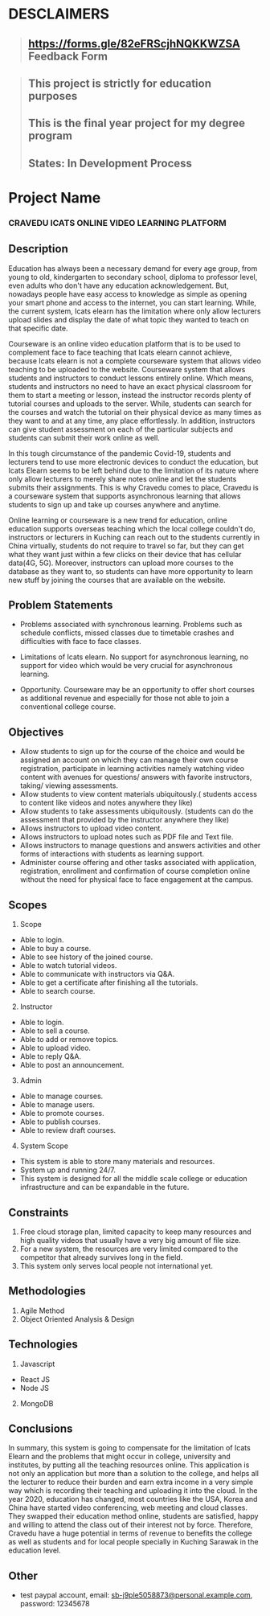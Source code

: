 # DESCLAIMERS

> ## https://forms.gle/82eFRScjhNQKKWZSA Feedback Form

> ## This project is strictly for education purposes
>
> ## This is the final year project for my degree program
>
> ## States: In Development Process

# Project Name

### CRAVEDU ICATS ONLINE VIDEO LEARNING PLATFORM

## Description

Education has always been a necessary demand for every age group, from young to old, kindergarten to secondary school, diploma to professor level, even adults who don't have any education acknowledgement. But, nowadays people have easy access to knowledge as simple as opening your smart phone and access to the internet, you can start learning. While, the current system, Icats elearn has the limitation where only allow lecturers upload slides and display the date of what topic they wanted to teach on that specific date.

Courseware is an online video education platform that is to be used to complement face to face teaching that Icats elearn cannot achieve, because Icats elearn is not a complete courseware system that allows video teaching to be uploaded to the website. Courseware system that allows students and instructors to conduct lessons entirely online. Which means, students and instructors no need to have an exact physical classroom for them to start a meeting or lesson, instead the instructor records plenty of tutorial courses and uploads to the server. While, students can search for the courses and watch the tutorial on their physical device as many times as they want to and at any time, any place effortlessly. In addition, instructors can give student assessment on each of the particular subjects and students can submit their work online as well.

In this tough circumstance of the pandemic Covid-19, students and lecturers tend to use more electronic devices to conduct the education, but Icats Elearn seems to be left behind due to the limitation of its nature where only allow lecturers to merely share notes online and let the students submits their assignments. This is why Cravedu comes to place, Cravedu is a courseware system that supports asynchronous learning that allows students to sign up and take up courses anywhere and anytime.

Online learning or courseware is a new trend for education, online education supports overseas teaching which the local college couldn't do, instructors or lecturers in Kuching can reach out to the students currently in China virtually, students do not require to travel so far, but they can get what they want just within a few clicks on their device that has cellular data(4G, 5G). Moreover, instructors can upload more courses to the database as they want to, so students can have more opportunity to learn new stuff by joining the courses that are available on the website.

## Problem Statements

- Problems associated with synchronous learning. Problems such as schedule conflicts, missed classes due to timetable crashes and difficulties with face to face classes.

- Limitations of Icats elearn. No support for asynchronous learning, no support for video which would be very crucial for asynchronous learning.

- Opportunity. Courseware may be an opportunity to offer short courses as additional revenue and especially for those not able to join a conventional college course.

## Objectives

- Allow students to sign up for the course of the choice and would be assigned an account on which they can manage their own course registration, participate in learning activities namely watching video content with avenues for questions/ answers with favorite instructors, taking/ viewing assessments.
- Allow students to view content materials ubiquitously.( students access to content like videos and notes anywhere they like)
- Allow students to take assessments ubiquitously. (students can do the assessment that provided by the instructor anywhere they like)
- Allows instructors to upload video content.
- Allows instructors to upload notes such as PDF file and Text file.
- Allows instructors to manage questions and answers activities and other forms of interactions with students as learning support.
- Administer course offering and other tasks associated with application, registration, enrollment and confirmation of course completion online without the need for physical face to face engagement at the campus.

## Scopes

1. Scope

- Able to login.
- Able to buy a course.
- Able to see history of the joined course.
- Able to watch tutorial videos.
- Able to communicate with instructors via Q&A.
- Able to get a certificate after finishing all the tutorials.
- Able to search course.

2. Instructor

- Able to login.
- Able to sell a course.
- Able to add or remove topics.
- Able to upload video.
- Able to reply Q&A.
- Able to post an announcement.

3. Admin

- Able to manage courses.
- Able to manage users.
- Able to promote courses.
- Able to publish courses.
- Able to review draft courses.

4. System Scope

- This system is able to store many materials and resources.
- System up and running 24/7.
- This system is designed for all the middle scale college or education infrastructure and can be expandable in the future.

## Constraints

1. Free cloud storage plan, limited capacity to keep many resources and high quality videos that usually have a very big amount of file size.
2. For a new system, the resources are very limited compared to the competitor that already survives long in the field.
3. This system only serves local people not international yet.

## Methodologies

1. Agile Method
2. Object Oriented Analysis & Design

## Technologies

1. Javascript

- React JS
- Node JS

2. MongoDB

## Conclusions

In summary, this system is going to compensate for the limitation of Icats Elearn and the problems that might occur in college, university and institutes, by putting all the teaching resources online. This application is not only an application but more than a solution to the college, and helps all the lecturer to reduce their burden and earn extra income in a very simple way which is recording their teaching and uploading it into the cloud. In the year 2020, education has changed, most countries like the USA, Korea and China have started video conferencing, web meeting and cloud classes. They swapped their education method online, students are satisfied, happy and willing to attend the class out of their interest not by force. Therefore, Cravedu have a huge potential in terms of revenue to benefits the college as well as students and for local people specially in Kuching Sarawak in the education level.

## Other 
- test paypal account, email: sb-j9ple5058873@personal.example.com, password: 12345678

